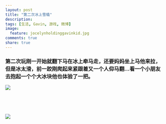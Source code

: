 ```yaml
---
layout: post
title: "第二次冰上雪橇"
description: 
tags: [生活, Gavin, 游戏, 微博]
image:
  feature: jocelynholdinggavinkid.jpg
comments: true
share: true
---
```


### 第二次玩刚一开始就翻下马在冰上牵马走，还要妈妈坐上马他来拉，但是冰太滑，前一跤刚爬起来紧跟着又一个人仰马翻...看一个小朋友去抱起一个个大冰块他也体验了一把。 ###

![](http://i.imgur.com/0beYzsg.jpg)

<figure class="third">
	<img src="http://i.imgur.com/fqPXb1R.jpg" alt="">
	<img src="http://i.imgur.com/GUIquPS.jpg" alt="">
	<img src="http://i.imgur.com/mCiVBjg.jpg" alt="">
</figure>

<figure class="third">
	<img src="http://i.imgur.com/6tmdD8i.jpg" alt="">
	<img src="http://i.imgur.com/XdfdkKJ.jpg" alt="">
	<img src="http://i.imgur.com/jpCP0IV.jpg" alt="">
</figure>

![](http://i.imgur.com/pYpRfce.jpg)
